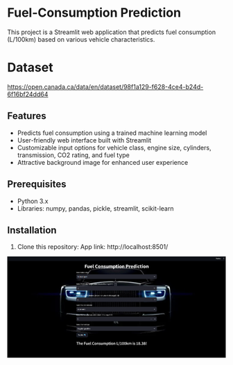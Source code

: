 # Fuel-Consumption Prediction
This project is a Streamlit web application that predicts fuel consumption (L/100km) based on various vehicle characteristics.

# Dataset 
https://open.canada.ca/data/en/dataset/98f1a129-f628-4ce4-b24d-6f16bf24dd64

## Features

- Predicts fuel consumption using a trained machine learning model
- User-friendly web interface built with Streamlit
- Customizable input options for vehicle class, engine size, cylinders, transmission, CO2 rating, and fuel type
- Attractive background image for enhanced user experience
## Prerequisites

- Python 3.x
- Libraries: numpy, pandas, pickle, streamlit, scikit-learn

## Installation

1. Clone this repository:
App link: http://localhost:8501/

![Alt text](/App.png?raw=true "Optional Title")

